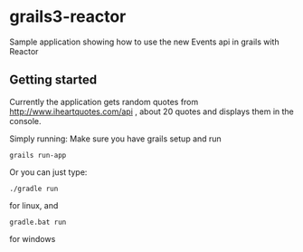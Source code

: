 # grails3-reactor
Sample application showing how to use the new Events api in grails with Reactor

## Getting started
Currently the application gets random quotes from http://www.iheartquotes.com/api , about 20 quotes and displays them in the console.

Simply running:
Make sure you have grails setup and run
```
grails run-app
```
Or you can just type:
```
./gradle run
```
 for linux, and 
 ```
 gradle.bat run
 ```
 for windows
